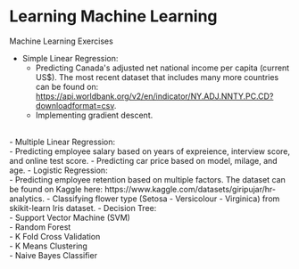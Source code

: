 # Learning Machine Learning
Machine Learning Exercises<br />
- Simple Linear Regression:
  - Predicting Canada's adjusted net national income per capita (current US$). The most recent dataset that includes many more countries can be found on: https://api.worldbank.org/v2/en/indicator/NY.ADJ.NNTY.PC.CD?downloadformat=csv.
  - Implementing gradient descent.
<br />
- Multiple Linear Regression:<br />
  - Predicting employee salary based on years of expreience, interview score, and online test score.
  - Predicting car price based on model, milage, and age.
- Logistic Regression:<br />
  - Predicting employee retention based on multiple factors. The dataset can be found on Kaggle here: https://www.kaggle.com/datasets/giripujar/hr-analytics.
  - Classifying flower type (Setosa - Versicolour - Virginica) from skikit-learn Iris dataset.
- Decision Tree:<br />
- Support Vector Machine (SVM)<br />
- Random Forest<br />
- K Fold Cross Validation<br />
- K Means Clustering<br />
- Naive Bayes Classifier
